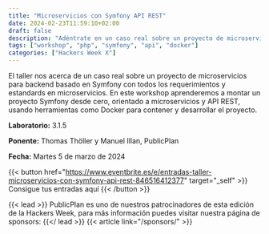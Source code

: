 ```yaml
---
title: "Microservicios con Symfony API REST"
date: 2024-02-23T11:59:10+02:00
draft: false
description: "Adéntrate en un caso real sobre un proyecto de microservicios para backend basado en Symfony."
tags: ["workshop", "php", "symfony", "api", "docker"]
categories: ["Hackers Week X"]
---
```


El taller nos acerca de un caso real sobre un proyecto de microservicios para backend basado en Symfony con todos los requerimientos y estandards en microservicios. En este workshop aprenderemos a montar un proyecto Symfony desde cero, orientado a microservicios y API REST, usando herramientas como Docker para contener y desarrollar el proyecto.

**Laboratorio:** 3.1.5

**Ponente:** Thomas Thöller y Manuel Illan, PublicPlan

**Fecha:** Martes 5 de marzo de 2024

{{< button href="https://www.eventbrite.es/e/entradas-taller-microservicios-con-symfony-api-rest-846516412377" target="_self" >}}
Consigue tus entradas aquí
{{< /button >}}

{{< lead >}}
PublicPlan es uno de nuestros patrocinadores de esta edición de la Hackers Week, para más información puedes visitar nuestra página de sponsors:
{{</ lead >}}
{{< article link="/sponsors/" >}}